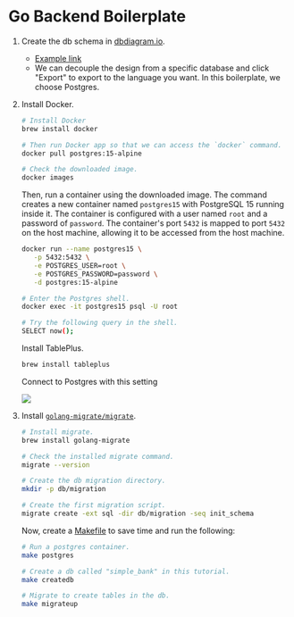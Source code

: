 # Go Backend Boilerplate

1. Create the db schema in [dbdiagram.io](https://dbdiagram.io/home).

   - [Example link](https://dbdiagram.io/d/63fd5c3f296d97641d842b75)
   - We can decouple the design from a specific database and click "Export" to
     export to the language you want. In this boilerplate, we choose Postgres.

1. Install Docker.

   ```bash
   # Install Docker
   brew install docker

   # Then run Docker app so that we can access the `docker` command.
   docker pull postgres:15-alpine

   # Check the downloaded image.
   docker images
   ```

   Then, run a container using the downloaded image. The command creates a new
   container named `postgres15` with PostgreSQL 15 running inside it. The
   container is configured with a user named `root` and a password of
   `password`. The container's port `5432` is mapped to port `5432` on the host
   machine, allowing it to be accessed from the host machine.

   ```bash
   docker run --name postgres15 \
      -p 5432:5432 \
      -e POSTGRES_USER=root \
      -e POSTGRES_PASSWORD=password \
      -d postgres:15-alpine
   ```

   ```bash
   # Enter the Postgres shell.
   docker exec -it postgres15 psql -U root

   # Try the following query in the shell.
   SELECT now();
   ```

   Install TablePlus.

   ```bash
   brew install tableplus
   ```

   Connect to Postgres with this setting

   ![](https://i.imgur.com/jgHY7h3.png)

1. Install
   [`golang-migrate/migrate`](https://github.com/golang-migrate/migrate).

   ```bash
   # Install migrate.
   brew install golang-migrate

   # Check the installed migrate command.
   migrate --version

   # Create the db migration directory.
   mkdir -p db/migration

   # Create the first migration script.
   migrate create -ext sql -dir db/migration -seq init_schema
   ```

   Now, create a [Makefile](./Makefile) to save time and run the following:

   ```bash
   # Run a postgres container.
   make postgres

   # Create a db called "simple_bank" in this tutorial.
   make createdb

   # Migrate to create tables in the db.
   make migrateup
   ```
